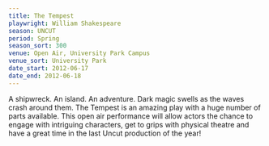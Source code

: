 ```yaml
---
title: The Tempest
playwright: William Shakespeare
season: UNCUT
period: Spring
season_sort: 300
venue: Open Air, University Park Campus
venue_sort: University Park
date_start: 2012-06-17
date_end: 2012-06-18
---
```


A shipwreck. An island. An adventure. Dark magic swells as the waves crash around them. The Tempest is an amazing play with a huge number of parts available. This open air performance will allow actors the chance to engage with intriguing characters, get to grips with physical theatre and have a great time in the last Uncut production of the year!
